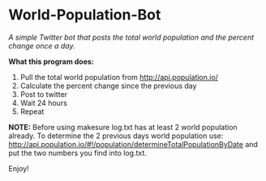 # World-Population-Bot
*A simple Twitter bot that posts the total world population and the percent change once a day.*

**What this program does:**

1. Pull the total world population from http://api.population.io/
2. Calculate the percent change since the previous day
3. Post to twitter
4. Wait 24 hours
5. Repeat

**NOTE:** Before using makesure log.txt has at least 2 world population already. To determine the 2 previous days world population use: http://api.population.io/#!/population/determineTotalPopulationByDate and put the two numbers you find into log.txt.

Enjoy!
